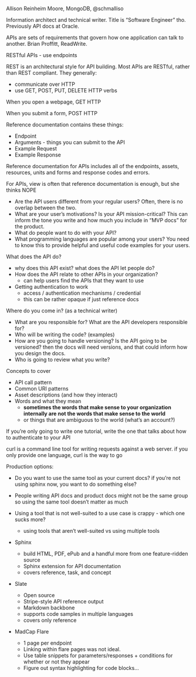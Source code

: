 Allison Reinheim Moore, MongoDB, @schmalliso

Information architect and technical writer. Title is “Software Engineer” tho. Previously API docs at Oracle.

APIs are sets of requirements that govern how one application can talk to another. Brian Proffitt, ReadWrite.

RESTful APIs - use endpoints

REST is an architectural style for API building. Most APIs are RESTful, rather than REST compliant. They generally:
- communicate over HTTP
- use GET, POST, PUT, DELETE HTTP verbs

When you open a webpage, GET HTTP

When you submit a form, POST HTTP

Reference documentation contains these things:
* Endpoint
* Arguments - things you can submit to the API
* Example Request
* Example Response

Reference documentation for APIs includes all of the endpoints, assets, resources, units and forms and response codes and errors.

For APIs, view is often that reference documentation is enough, but she thinks NOPE
- Are the API users different from your regular users? Often, there is no overlap between the two.
- What are your user’s motivations? Is your API mission-critical? This can inform the tone you write and how much you include in “MVP docs” for the product.
- What do people want to do with your API?
- What programming languages are popular among your users? You need to know this to provide helpful and useful code examples for your users.

What does the API do?
- why does this API exist? what does the API let people do?
- How does the API relate to other APIs in your organization?
    - can help users find the APIs that they want to use
- Getting authentication to work
    - access / authentication mechanisms / credential
    - this can be rather opaque if just reference docs

Where do you come in? (as a technical writer)
- What are you responsible for? What are the API developers responsible for?
- Who will be writing the code? (examples)
- How are you going to handle versioning? Is the API going to be versioned? then the docs will need versions, and that could inform how you design the docs.
- Who is going to review what you write?

Concepts to cover
- API call pattern
- Common URI patterns
- Asset descriptions (and how they interact)
- Words and what they mean
    - **sometimes the words that make sense to your organization internally are not the words that make sense to the world**
    - or things that are ambiguous to the world (what’s an account?)

If you’re only going to write one tutorial, write the one that talks about how to authenticate to your API

curl is a command line tool for writing requests against a web server. if you only provide one language, curl is the way to go

Production options:

- Do you want to use the same tool as your current docs? if you’re not using sphinx now, you want to do something else?
- People writing API docs and product docs might not be the same group so using the same tool doesn’t matter as much
- Using a tool that is not well-suited to a use case is crappy - which one sucks more?
    - using tools that aren’t well-suited vs using multiple tools

- Sphinx
    - build HTML, PDF, ePub and a handful more from one feature-ridden source
    - Sphinx extension for API documentation
    - covers reference, task, and concept
- Slate
    - Open source
    - Stripe-style API reference output
    - Markdown backbone
    - supports code samples in multiple languages
    - covers only reference
- MadCap Flare
    - 1 page per endpoint
    - Linking within flare pages was not ideal.
    - Use table snippets for parameters/responses + conditions for whether or not they appear
    - Figure out syntax highlighting for code blocks…
